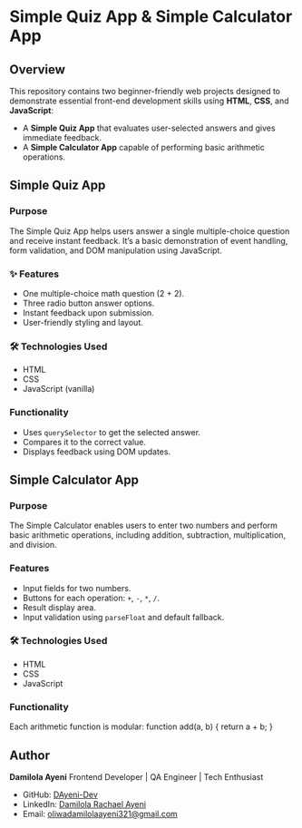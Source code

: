 #  Simple Quiz App &  Simple Calculator App

##  Overview

This repository contains two beginner-friendly web projects designed to demonstrate essential front-end development skills using **HTML**, **CSS**, and **JavaScript**:

- A **Simple Quiz App** that evaluates user-selected answers and gives immediate feedback.
- A **Simple Calculator App** capable of performing basic arithmetic operations.


##  Simple Quiz App

###  Purpose

The Simple Quiz App helps users answer a single multiple-choice question and receive instant feedback. It’s a basic demonstration of event handling, form validation, and DOM manipulation using JavaScript.

### ✨ Features

- One multiple-choice math question (2 + 2).
- Three radio button answer options.
- Instant feedback upon submission.
- User-friendly styling and layout.

### 🛠 Technologies Used

- HTML
- CSS
- JavaScript (vanilla)

### Functionality

- Uses `querySelector` to get the selected answer.
- Compares it to the correct value.
- Displays feedback using DOM updates.


##  Simple Calculator App

###  Purpose

The Simple Calculator enables users to enter two numbers and perform basic arithmetic operations, including addition, subtraction, multiplication, and division.

###  Features

- Input fields for two numbers.
- Buttons for each operation: `+`, `-`, `*`, `/`.
- Result display area.
- Input validation using `parseFloat` and default fallback.

### 🛠 Technologies Used

- HTML
- CSS
- JavaScript

###  Functionality

Each arithmetic function is modular:
function add(a, b) {
  return a + b;
}

## Author

**Damilola Ayeni**
Frontend Developer | QA Engineer | Tech Enthusiast

* GitHub: [DAyeni-Dev](https://github.com/DAyeni-Dev)
* LinkedIn: [Damilola Rachael Ayeni](https://www.linkedin.com/in/damilola-rachael-ayeni-631b2618b)
* Email: [oliwadamilolaayeni321@gmail.com](mailto:oliwadamilolaayeni321@gmail.com)


